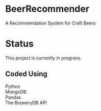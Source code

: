 # BeerRecommender
A Recommendation System for Craft Beers

# Status
This project is currently in progress.

## Coded Using<br>
Python<br>
MongoDB<br>
Pandas<br>
The BreweryDB API

